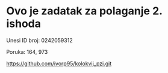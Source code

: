# Ovo je zadatak za polaganje 2. ishoda


Unesi ID broj: 
0242059312

Poruka:
164, 973

https://github.com/ivorp95/kolokvij_pzi.git
